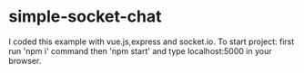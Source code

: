 # simple-socket-chat
I coded this example with vue.js,express and socket.io. To start project:
first run 'npm i' command then 'npm start' and type localhost:5000 in your browser.

